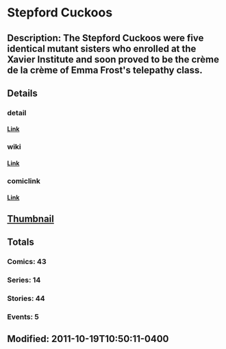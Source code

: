 # Stepford Cuckoos
## Description: The Stepford Cuckoos were five identical mutant sisters who enrolled at the Xavier Institute and soon proved to be the crème de la crème of Emma Frost's telepathy class.
## Details
### detail
#### [Link](http://marvel.com/comics/characters/1009625/stepford_cuckoos?utm_campaign=apiRef&utm_source=225578a89fc76f3d20fbffda5d17a88d)
### wiki
#### [Link](http://marvel.com/universe/Stepford_Cuckoos?utm_campaign=apiRef&utm_source=225578a89fc76f3d20fbffda5d17a88d)
### comiclink
#### [Link](http://marvel.com/comics/characters/1009625/stepford_cuckoos?utm_campaign=apiRef&utm_source=225578a89fc76f3d20fbffda5d17a88d)
## [Thumbnail](http://i.annihil.us/u/prod/marvel/i/mg/5/90/4c003acc72680.jpg)
## Totals
### Comics: 43
### Series: 14
### Stories: 44
### Events: 5
## Modified: 2011-10-19T10:50:11-0400